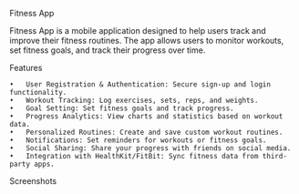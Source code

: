 Fitness App

Fitness App is a mobile application designed to help users track and improve their fitness routines. The app allows users to monitor workouts, set fitness goals, and track their progress over time.

Features

	•	User Registration & Authentication: Secure sign-up and login functionality.
	•	Workout Tracking: Log exercises, sets, reps, and weights.
	•	Goal Setting: Set fitness goals and track progress.
	•	Progress Analytics: View charts and statistics based on workout data.
	•	Personalized Routines: Create and save custom workout routines.
	•	Notifications: Set reminders for workouts or fitness goals.
	•	Social Sharing: Share your progress with friends on social media.
	•	Integration with HealthKit/FitBit: Sync fitness data from third-party apps.

Screenshots

